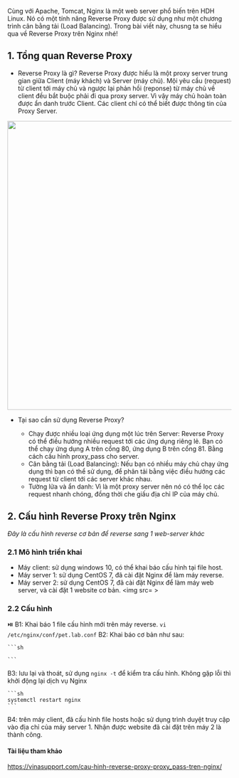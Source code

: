 Cùng với Apache, Tomcat, Nginx là một web server phổ biến trên HDH Linux. Nó có một tính năng Reverse Proxy được sử dụng như một chương trình cân bằng tải (Load Balancing). Trong bài viết này, chusng ta se hiểu qua về Reverse Proxy trên Nginx nhé!

## <a name="1" >1. Tổng quan Reverse Proxy</a>

- Reverse Proxy là gì?
Reverse Proxy được hiểu là một proxy server trung gian giữa Client (máy khách) và Server (máy chủ). Mội yêu cầu (request) từ client tới máy chủ và ngược lại phản hồi (reponse) từ máy chủ về client đều bắt buộc phải đi qua proxy server. Vì vậy máy chủ hoàn toàn được ẩn danh trước Client. Các client chỉ có thể biết được thông tin của Proxy Server.

<img src=https://user-images.githubusercontent.com/79830542/197379320-f315542b-23e0-451e-8825-a0b8f508291f.png width=650>


- Tại sao cần sử dụng Reverse Proxy?
  
   + Chạy được nhiều loại ứng dụng một lúc trên Server: Reverse Proxy có thể điều hướng nhiều request tới các ứng dụng riêng lẻ. Bạn có thể chạy ứng dụng A trên cổng 80, ứng dụng B trên cổng 81. Bằng cách cấu hình proxy_pass cho server.
   + Cân bằng tải (Load Balancing): Nếu bạn có nhiều máy chủ chạy ứng dụng thì bạn có thể sử dụng, để phân tải bằng việc điều hướng các request từ client tới các server khác nhau.
   + Tường lửa và ẩn danh: Vì là một proxy server nên nó có thể lọc các request nhanh chóng, đồng thời che giấu địa chỉ IP của máy chủ.

## <a name="2" >2. Cấu hình Reverse Proxy trên Nginx</a>
_Đây là cấu hình reverse cơ bản để reverse sang 1 web-server khác_
### <a name="2.1" >2.1 Mô hình triển khai</a>
- Máy client: sử dụng windows 10, có thể khai báo cấu hình tại file host.
- Máy server 1: sử dụng CentOS 7, đã cài đặt Nginx để làm máy reverse.
- Máy server 2: sử dụng CentOS 7, đã cài đặt Nginx để làm máy web server, và cài đặt 1 website cơ bản.
<img src= >

### <a name="2.2">2.2 Cấu hình</a>

⏯️
B1: Khai báo 1 file cấu hình mới trên máy reverse. `vi /etc/nginx/conf/pet.lab.conf`
B2: Khai báo cơ bản như sau:

    ```sh
    
    ```
B3: lưu lại và thoát, sử dụng `nginx -t` để kiểm tra cấu hình. Không gặp lỗi thì khởi động lại dịch vụ Nginx

    ```sh
    systemctl restart nginx
    ```
    
B4: trên máy client, đã cấu hình file hosts hoặc sử dụng trình duyệt truy cập vào địa chỉ của máy server 1. Nhận được website đã cài đặt trên máy 2 là thành công.

#### <a name="3">Tài liệu tham khảo</a>

https://vinasupport.com/cau-hinh-reverse-proxy-proxy_pass-tren-nginx/
